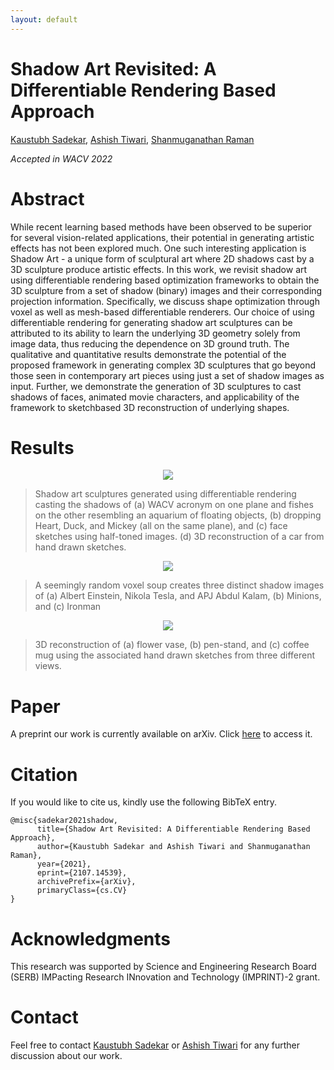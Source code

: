 ```yaml
---
layout: default
---
```


# Shadow Art Revisited: A Differentiable Rendering Based Approach
<a href="https://kaustubh-sadekar.github.io/" target="_blank">Kaustubh Sadekar</a>, <a href="https://www.linkedin.com/in/ashish-tiwari-82a392135/" target="_blank">Ashish Tiwari</a>, <a href="https://people.iitgn.ac.in/~shanmuga/index.html" target="_blank">Shanmuganathan Raman</a>

*Accepted in WACV 2022*

# Abstract

While recent learning based methods have been observed to be superior for several vision-related applications, their potential in generating artistic effects has not been explored much. One such interesting application is Shadow Art - a unique form of sculptural art where 2D shadows cast by a 3D sculpture produce artistic effects. In this work, we revisit shadow art using differentiable rendering based optimization frameworks to obtain the 3D sculpture from a set of shadow (binary) images and their corresponding projection information. Specifically, we discuss shape optimization through voxel as well as mesh-based differentiable renderers. Our choice of using differentiable rendering for generating shadow art sculptures can be attributed to its ability to learn the underlying 3D geometry solely from image data, thus reducing the dependence on 3D ground truth. The qualitative and quantitative results demonstrate the potential of the proposed framework in generating complex 3D sculptures that go beyond those seen in contemporary art pieces using just a set of shadow images as input. Further, we demonstrate the generation of 3D sculptures to cast shadows of faces, animated movie characters, and applicability of the framework to sketchbased 3D reconstruction of underlying shapes.


# Results

<div style="text-align:center">
    <img src="{{ site.baseurl }}/media/teaser.png" />
</div>

> Shadow art sculptures generated using differentiable rendering casting the shadows of (a) WACV acronym on one plane and fishes on the other resembling an aquarium of floating objects, (b) dropping Heart, Duck, and Mickey (all on the same plane), and (c) face sketches using half-toned images. (d) 3D reconstruction of a car from hand drawn sketches.




<div style="text-align:center">
    <img src="{{ site.baseurl }}/media/objects.png" />
</div>

>  A seemingly random voxel soup creates three distinct shadow images of (a) Albert Einstein, Nikola Tesla, and APJ Abdul Kalam, (b) Minions, and (c) Ironman




<div style="text-align:center">
    <img src="{{ site.baseurl }}/media/sketches.png" />
</div>

> 3D reconstruction of (a) flower vase, (b) pen-stand, and (c) coffee mug using the associated hand drawn sketches from three different views.


# Paper

A preprint our work is currently available on arXiv. Click <a href="https://arxiv.org/abs/2107.14539" target="_blank">here</a> to access it.

# Citation

If you would like to cite us, kindly use the following BibTeX entry.

```
@misc{sadekar2021shadow,
      title={Shadow Art Revisited: A Differentiable Rendering Based Approach}, 
      author={Kaustubh Sadekar and Ashish Tiwari and Shanmuganathan Raman},
      year={2021},
      eprint={2107.14539},
      archivePrefix={arXiv},
      primaryClass={cs.CV}
}
```

# Acknowledgments
This research was supported by Science and Engineering Research Board (SERB) IMPacting Research INnovation and Technology (IMPRINT)-2 grant.

# Contact

Feel free to contact <a href="sadelkar.k@iitgn.ac.in" target="_blank">Kaustubh Sadekar</a> or <a href="ashish.tiwari@iitgn.ac.in" target="_blank">Ashish Tiwari</a> for any further discussion about our work.
